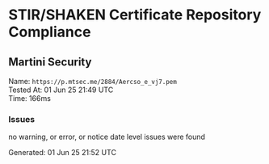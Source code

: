 # STIR/SHAKEN Certificate Repository Compliance

## Martini Security

Name: `https://p.mtsec.me/2884/Aercso_e_vj7.pem`\
Tested At: 01 Jun 25 21:49 UTC\
Time: 166ms

### Issues

no warning, or error, or notice date level issues were found

Generated: 01 Jun 25 21:52 UTC